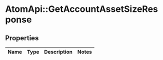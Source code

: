 # AtomApi::GetAccountAssetSizeResponse

## Properties
Name | Type | Description | Notes
------------ | ------------- | ------------- | -------------


